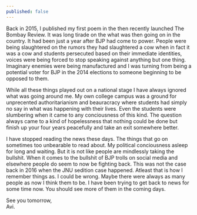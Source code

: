 ```yaml
---
published: false
---
```

Back in 2015, I published my first poem in the then recently launched The Bombay Review. It was long tirade on the what was then going on in the country. It had been just a year after BJP had come to power. People were being slaughtered on the rumors they had slaughtered a cow when in fact it was a cow and students persecuted based on their immediate identities, voices were being forced to stop speaking against anything but one thing. Imaginary enemies were being manufactured and I was turning from being a potential voter for BJP in the 2014 elections to someone beginning to be opposed to them. 

While all these things played out on a national stage I have always ignored what was going around me. My own college campus was a ground for unprecented authoritarianism and beauracracy where students had simply no say in what was happening with their lives. Even the students were slumbering when it came to any conciousness of this kind. The question always came to a kind of hopelessness that nothing could be done but finish up your four years peacefully and take an exit somewhere better. 

I have stopped reading the news these days. The things that go on sometimes too unbearable to read about. My political conciousness asleep for long and waiting. But it is not like people are mindlessly taking the bullshit. When it comes to the bullshit of BJP trolls on social media and elsewhere people do seem to now be fighting back. This was not the case back in 2016 when the JNU sedition case happened. Atleast that is how I remember things as. I could be wrong. Maybe there were always as many people as now I think them to be. I have been trying to get back to news for some time now. You should see more of them in the coming days.

See you tomorrow,  
Avi.